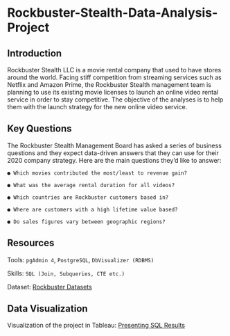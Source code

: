 # Rockbuster-Stealth-Data-Analysis-Project


## Introduction
Rockbuster Stealth LLC is a movie rental company that used to have stores around the world. Facing stiff competition from streaming services such as Netflix and Amazon Prime, the Rockbuster Stealth management team is planning to use its existing movie licenses to launch an online video rental service in order to stay competitive. The objective of the analyses is to help them with the launch strategy for the new online video service.


## Key Questions
The Rockbuster Stealth Management Board has asked a series of business questions and they expect data-driven answers that they can use for their 2020 company strategy. Here are the main questions they’d like to answer:
```
● Which movies contributed the most/least to revenue gain?

● What was the average rental duration for all videos?

● Which countries are Rockbuster customers based in?

● Where are customers with a high lifetime value based?

● Do sales figures vary between geographic regions?
```

## Resources
Tools: ```pgAdmin 4```, ```PostgreSQL```, ```DbVisualizer (RDBMS)```

Skills: ```SQL (Join, Subqueries, CTE etc.)```

Dataset: [Rockbuster Datasets](https://drive.google.com/drive/u/0/my-drive)


## Data Visualization
Visualization of the project in Tableau: [Presenting SQL Results](https://public.tableau.com/app/profile/yi.jhen.li/viz/RockbusterSalesAnalysis/Story1) 
